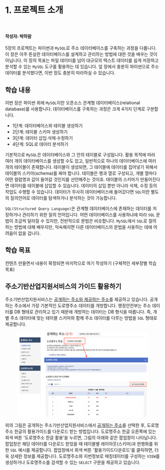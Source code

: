 # 1. 프로젝트 소개

<br>

#### 작성자: 박하람

5장의 프로젝트는 파이썬과 `MySQL`로 주소 데이터베이스를 구축하는 과정을 다룹니다. 이 장은 아주 튼실한 데이터베이스를 설계하고 관리하는 방법에 대한 것을 배우는 것이 아닙니다. 이 장의 목표는 파일 데이터를 넘어 대규모의 텍스트 데이터를 쉽게 저장하고 분석할 수 있는 `MySQL` 도구를 활용하는 데 있습니다. 앞 장에서 충분히 파이썬으로 주소 데이터를 분석했다면, 이번 장도 충분히 따라하실 수 있습니다.

## 학습 내용

이번 장은 파이썬 외에 `MySQL`이란 오픈소스 관계형 데이터베이스(relational database)를 사용합니다.
데이터베이스를 구축하는 과정은 크게 4가지 단계로 구분합니다.

- 1단계: 데이터베이스와 테이블 생성하기
- 2단계: 테이블 스키마 생성하기
- 3단계: 데이터 삽입∙삭제∙수정하기
- 4단계: SQL로 데이터 분석하기

기본적으로 `MySQL`은 데이터베이스와 그 안의 테이블로 구성됩니다. 활용 목적에 따라 여러 개의 데이터베이스를 생성할 수도 있고, 일반적으로 하나의 데이터베이스에 여러 개의 테이블이 존재합니다. 테이블이 생성되면, 그 테이블에 데이터를 집어넣기 위해서 테이블의 스키마(schema)를 짜야 합니다. 테이블은 행과 열로 구성되고, 개별 열마다 어떤 컬럼명과 값이 들어갈 것인지를 선언해주는 것이죠. 테이블의 스키마가 만들어진다면 데이터를 테이블에 삽입할 수 있습니다. 데이터의 삽입 뿐만 아니라 삭제, 수정 등의 작업도 수행할 수 있습니다. 데이터가 무사히 데이터베이스에 들어갔다면 `SQL`이란 별도의 질의언어로 데이터를 탐색하거나 분석하는 것이 가능합니다.

`SQL(Structured Query Language)`은 관계형 데이터베이스에 존재하는 데이터를 저장하거나 관리하기 위한 질의 언어입니다. 어떤 데이터베이스를 사용하냐에 따라 `SQL` 문법이 조금씩 달라질 수 있지만, 전반적으로 문법은 비슷합니다. `MySQL`에서 `SQL`로 질의하는 방법에 대해 배우지만, 익숙해지면 다른 데이터베이스의 문법을 사용하는 데에 어려움이 없을 겁니다.

## 학습 목표

컨텐츠 만들면서 내용이 확정되면 마지막으로 여기 작성하기 (구체적인 세부장별 학습 목표)

## 주소기반산업지원서비스의 가이드 활용하기

주소기반산업지원서비스는 [공개하는 주소와 제공하는 주소](https://business.juso.go.kr/addrlink/adresInfoProvd/guidance/othbcAdresInfo.do)를 제공하고 있습니다. 공개하는 주소에서 가장 기본적인 도로명주소 데이터를 개방합니다. 행정안전부는 주소 데이터를 DB 형태로 관리하고 있기 때문에 개방하는 데이터는 DB 형식을 따릅니다. 즉, 개별 주소 데이터에 맞는 테이블 스키마와 함께 주소 데이터를 다루는 방법을 `SQL` 형태로 제공합니다.

<figure class="flex flex-col items-center justify-center">
    <img src="../img/5-1-public-juso-data.png" title="juso.go.kr guide">
</figure>

위의 그림은 공개하는 주소기반산업지원서비스에서 [공개하는 주소](https://business.juso.go.kr/addrlink/attrbDBDwld/attrbDBDwldList.do?cPath=99MD&menu=%EB%8F%84%EB%A1%9C%EB%AA%85%EC%A3%BC%EC%86%8C%20%ED%95%9C%EA%B8%80#this)를 선택한 후, 도로명주소 한글의 활용가이드를 다운로드 받는 방법입니다. 도로명주소 한글 오른쪽에 있는 회색 버튼 '도로명주소 한글 활용'을 누르면, 그림의 아래와 같은 팝업창이 나타납니다. 팝업창은 해당 데이터를 다운로드 받았을 때 테이블별 레이아웃(스키마)과 현행화를 위한 `SQL` 예시를 제공합니다. 팝업창에서 회색 버튼 '활용가이드다운로드'를 클릭하면, 더욱 상세한 정보를 제공합니다. 도로명주소와 지번정보로 매칭데이터를 구성하는 `VIEW`를 생성하거나 도로명주소를 검색할 수 있는 `SELECT` 구문을 제공하고 있습니다.
